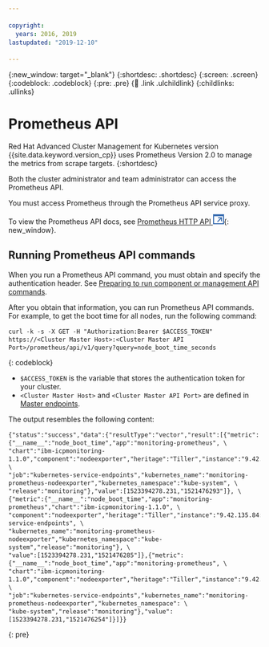 ```yaml
---

copyright:
  years: 2016, 2019
lastupdated: "2019-12-10"

---
```


{:new_window: target="_blank"}
{:shortdesc: .shortdesc}
{:screen: .screen}
{:codeblock: .codeblock}
{:pre: .pre}
{:child: .link .ulchildlink}
{:childlinks: .ullinks}

# Prometheus API

Red Hat Advanced Cluster Management for Kubernetes version {{site.data.keyword.version_cp}} uses Prometheus Version 2.0 to manage the metrics from scrape targets.
{:shortdesc}

Both the cluster administrator and team administrator can access the Prometheus API.

You must access Prometheus through the Prometheus API service proxy.

To view the Prometheus API docs, see [Prometheus HTTP API ![Opens in a new tab](../images/icons/launch-glyph.svg "Opens in a new tab")](https://prometheus.io/docs/prometheus/latest/querying/api/){: new_window}.

## Running Prometheus API commands

When you run a Prometheus API command, you must obtain and specify the authentication header. See [Preparing to run component or management API commands](../iam/3.4.0/apis/access_api.md).

After you obtain that information, you can run Prometheus API commands. For example, to get the boot time for all nodes, run the following command:

```
curl -k -s -X GET -H "Authorization:Bearer $ACCESS_TOKEN" https://<Cluster Master Host>:<Cluster Master API Port>/prometheus/api/v1/query?query=node_boot_time_seconds
```
{: codeblock}

* `$ACCESS_TOKEN` is the variable that stores the authentication token for your cluster.
* `<Cluster Master Host>` and `<Cluster Master API Port>` are defined in [Master endpoints](../installer/3.2.2/cluster_endpoints.md#master).

The output resembles the following content:

```
{"status":"success","data":{"resultType":"vector","result":[{"metric":{"__name__":"node_boot_time","app":"monitoring-prometheus", \
"chart":"ibm-icpmonitoring-1.1.0","component":"nodeexporter","heritage":"Tiller","instance":"9.42.135.189:9100", \
"job":"kubernetes-service-endpoints","kubernetes_name":"monitoring-prometheus-nodeexporter","kubernetes_namespace":"kube-system", \
"release":"monitoring"},"value":[1523394278.231,"1521476293"]}, \
{"metric":{"__name__":"node_boot_time","app":"monitoring-prometheus","chart":"ibm-icpmonitoring-1.1.0", \
"component":"nodeexporter","heritage":"Tiller","instance":"9.42.135.84:9100","job":"kubernetes-service-endpoints", \
"kubernetes_name":"monitoring-prometheus-nodeexporter","kubernetes_namespace":"kube-system","release":"monitoring"}, \
"value":[1523394278.231,"1521476285"]},{"metric":{"__name__":"node_boot_time","app":"monitoring-prometheus", \
"chart":"ibm-icpmonitoring-1.1.0","component":"nodeexporter","heritage":"Tiller","instance":"9.42.78.191:9100", \
"job":"kubernetes-service-endpoints","kubernetes_name":"monitoring-prometheus-nodeexporter","kubernetes_namespace": \
"kube-system","release":"monitoring"},"value":[1523394278.231,"1521476254"]}]}}
```
{: pre}

